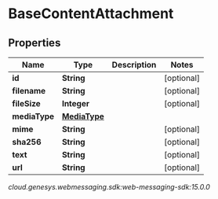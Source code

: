 # BaseContentAttachment


## Properties

| Name | Type | Description | Notes |
| ------------ | ------------- | ------------- | ------------- |
| **id** | **String** |  |  [optional] |
| **filename** | **String** |  |  [optional] |
| **fileSize** | **Integer** |  |  [optional] |
| **mediaType** | [**MediaType**](MediaType) |  |  |
| **mime** | **String** |  |  [optional] |
| **sha256** | **String** |  |  [optional] |
| **text** | **String** |  |  [optional] |
| **url** | **String** |  |  [optional] |




_cloud.genesys.webmessaging.sdk:web-messaging-sdk:15.0.0_
